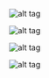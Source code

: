 
![alt tag](https://cloud.githubusercontent.com/assets/7155806/10420407/2de4d5b4-7048-11e5-8c74-580bb5e5a7ba.png)

![alt tag](https://cloud.githubusercontent.com/assets/7155806/10420410/2deeb264-7048-11e5-9638-9ef516bd4685.png)

![alt tag](https://cloud.githubusercontent.com/assets/7155806/10420408/2debe516-7048-11e5-8c61-2496f9d662cd.png)

![alt tag](https://cloud.githubusercontent.com/assets/7155806/10420409/2dec4cf4-7048-11e5-8163-2aadbc8e32f5.png)

